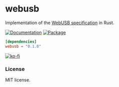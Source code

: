 # webusb

Implementation of the [WebUSB specification](https://wicg.github.io/webusb/) in
Rust.

[![Documentation](https://docs.rs/webusb/badge.svg)](https://docs.rs/webusb)
[![Package](https://img.shields.io/crates/v/webusb.svg)](https://crates.io/crates/webusb)

```toml
[dependencies]
webusb = "0.1.0"
```

[![ko-fi](https://ko-fi.com/img/githubbutton_sm.svg)](https://ko-fi.com/X8X4Y6IZ)

### License

MIT license.
